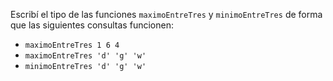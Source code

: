 Escribí el tipo de las funciones `maximoEntreTres` y `minimoEntreTres` de forma que las siguientes consultas funcionen:

* `maximoEntreTres 1 6 4`
* `maximoEntreTres 'd' 'g' 'w'`
* `minimoEntreTres 'd' 'g' 'w'`
